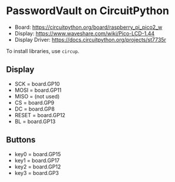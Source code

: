 # PasswordVault on CircuitPython

* Board: https://circuitpython.org/board/raspberry_pi_pico2_w
* Display: https://www.waveshare.com/wiki/Pico-LCD-1.44
* Display Driver: https://docs.circuitpython.org/projects/st7735r

To install libraries, use `circup`.

## Display

* SCK = board.GP10
* MOSI = board.GP11
* MISO = (not used)
* CS = board.GP9
* DC = board.GP8
* RESET = board.GP12
* BL = board.GP13

## Buttons

* key0 = board.GP15
* key1 = board.GP17
* key2 = board.GP12
* key3 = board.GP3

